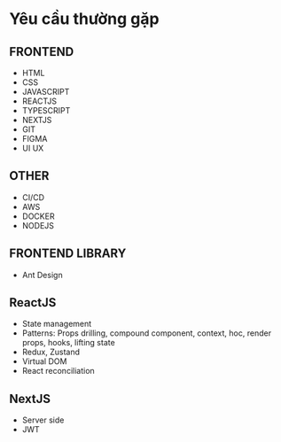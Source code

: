 # Yêu cầu thường gặp

## FRONTEND

- HTML
- CSS
- JAVASCRIPT
- REACTJS
- TYPESCRIPT
- NEXTJS
- GIT
- FIGMA
- UI UX

## OTHER

- CI/CD
- AWS
- DOCKER
- NODEJS

## FRONTEND LIBRARY

- Ant Design

## ReactJS

- State management
- Patterns: Props drilling, compound component, context, hoc, render props, hooks, lifting state
- Redux, Zustand
- Virtual DOM
- React reconciliation

## NextJS

- Server side
- JWT
